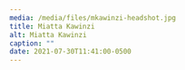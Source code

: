```yaml
---
media: /media/files/mkawinzi-headshot.jpg
title: Miatta Kawinzi
alt: Miatta Kawinzi
caption: ""
date: 2021-07-30T11:41:00-0500
---
```

